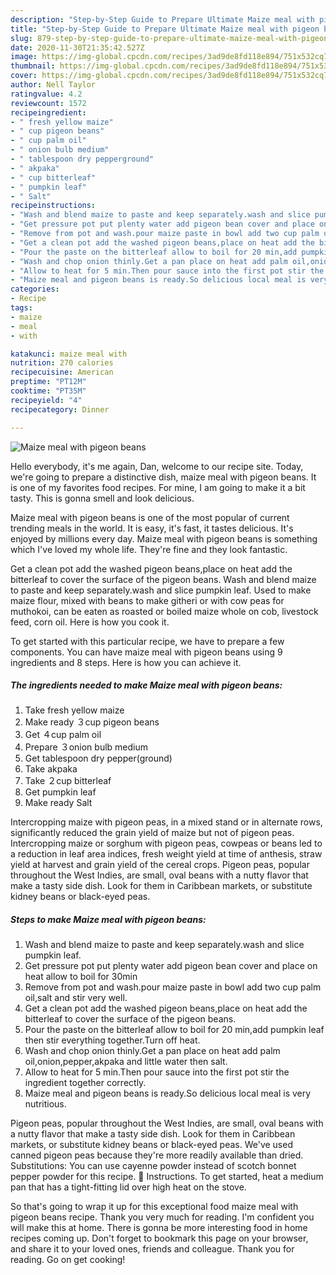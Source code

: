 ```yaml
---
description: "Step-by-Step Guide to Prepare Ultimate Maize meal with pigeon beans"
title: "Step-by-Step Guide to Prepare Ultimate Maize meal with pigeon beans"
slug: 879-step-by-step-guide-to-prepare-ultimate-maize-meal-with-pigeon-beans
date: 2020-11-30T21:35:42.527Z
image: https://img-global.cpcdn.com/recipes/3ad9de8fd118e894/751x532cq70/maize-meal-with-pigeon-beans-recipe-main-photo.jpg
thumbnail: https://img-global.cpcdn.com/recipes/3ad9de8fd118e894/751x532cq70/maize-meal-with-pigeon-beans-recipe-main-photo.jpg
cover: https://img-global.cpcdn.com/recipes/3ad9de8fd118e894/751x532cq70/maize-meal-with-pigeon-beans-recipe-main-photo.jpg
author: Nell Taylor
ratingvalue: 4.2
reviewcount: 1572
recipeingredient:
- " fresh yellow maize"
- " cup pigeon beans"
- " cup palm oil"
- " onion bulb medium"
- " tablespoon dry pepperground"
- " akpaka"
- " cup bitterleaf"
- " pumpkin leaf"
- " Salt"
recipeinstructions:
- "Wash and blend maize to paste and keep separately.wash and slice pumpkin leaf."
- "Get pressure pot put plenty water add pigeon bean cover and place on heat allow to boil for 30min"
- "Remove from pot and wash.pour maize paste in bowl add two cup palm oil,salt and stir very well."
- "Get a clean pot add the washed pigeon beans,place on heat add the bitterleaf to cover the surface of the pigeon beans."
- "Pour the paste on the bitterleaf allow to boil for 20 min,add pumpkin leaf then stir everything together.Turn off heat."
- "Wash and chop onion thinly.Get a pan place on heat add palm oil,onion,pepper,akpaka and little water then salt."
- "Allow to heat for 5 min.Then pour sauce into the first pot stir the ingredient together correctly."
- "Maize meal and pigeon beans is ready.So delicious local meal is very nutritious."
categories:
- Recipe
tags:
- maize
- meal
- with

katakunci: maize meal with 
nutrition: 270 calories
recipecuisine: American
preptime: "PT12M"
cooktime: "PT35M"
recipeyield: "4"
recipecategory: Dinner

---
```



![Maize meal with pigeon beans](https://img-global.cpcdn.com/recipes/3ad9de8fd118e894/751x532cq70/maize-meal-with-pigeon-beans-recipe-main-photo.jpg)

Hello everybody, it's me again, Dan, welcome to our recipe site. Today, we're going to prepare a distinctive dish, maize meal with pigeon beans. It is one of my favorites food recipes. For mine, I am going to make it a bit tasty. This is gonna smell and look delicious.

Maize meal with pigeon beans is one of the most popular of current trending meals in the world. It is easy, it's fast, it tastes delicious. It's enjoyed by millions every day. Maize meal with pigeon beans is something which I've loved my whole life. They're fine and they look fantastic.

Get a clean pot add the washed pigeon beans,place on heat add the bitterleaf to cover the surface of the pigeon beans. Wash and blend maize to paste and keep separately.wash and slice pumpkin leaf. Used to make maize flour, mixed with beans to make githeri or with cow peas for muthokoi, can be eaten as roasted or boiled maize whole on cob, livestock feed, corn oil. Here is how you cook it.


To get started with this particular recipe, we have to prepare a few components. You can have maize meal with pigeon beans using 9 ingredients and 8 steps. Here is how you can achieve it.

<!--inarticleads1-->

##### The ingredients needed to make Maize meal with pigeon beans:

1. Take  fresh yellow maize
1. Make ready  ３cup pigeon beans
1. Get  ４cup palm oil
1. Prepare  ３onion bulb medium
1. Get  tablespoon dry pepper(ground)
1. Take  akpaka
1. Take  ２cup bitterleaf
1. Get  pumpkin leaf
1. Make ready  Salt


Intercropping maize with pigeon peas, in a mixed stand or in alternate rows, significantly reduced the grain yield of maize but not of pigeon peas. Intercropping maize or sorghum with pigeon peas, cowpeas or beans led to a reduction in leaf area indices, fresh weight yield at time of anthesis, straw yield at harvest and grain yield of the cereal crops. Pigeon peas, popular throughout the West Indies, are small, oval beans with a nutty flavor that make a tasty side dish. Look for them in Caribbean markets, or substitute kidney beans or black-eyed peas. 

<!--inarticleads2-->

##### Steps to make Maize meal with pigeon beans:

1. Wash and blend maize to paste and keep separately.wash and slice pumpkin leaf.
1. Get pressure pot put plenty water add pigeon bean cover and place on heat allow to boil for 30min
1. Remove from pot and wash.pour maize paste in bowl add two cup palm oil,salt and stir very well.
1. Get a clean pot add the washed pigeon beans,place on heat add the bitterleaf to cover the surface of the pigeon beans.
1. Pour the paste on the bitterleaf allow to boil for 20 min,add pumpkin leaf then stir everything together.Turn off heat.
1. Wash and chop onion thinly.Get a pan place on heat add palm oil,onion,pepper,akpaka and little water then salt.
1. Allow to heat for 5 min.Then pour sauce into the first pot stir the ingredient together correctly.
1. Maize meal and pigeon beans is ready.So delicious local meal is very nutritious.


Pigeon peas, popular throughout the West Indies, are small, oval beans with a nutty flavor that make a tasty side dish. Look for them in Caribbean markets, or substitute kidney beans or black-eyed peas. We&#39;ve used canned pigeon peas because they&#39;re more readily available than dried. Substitutions: You can use cayenne powder instead of scotch bonnet pepper powder for this recipe. 🔪 Instructions. To get started, heat a medium pan that has a tight-fitting lid over high heat on the stove. 

So that's going to wrap it up for this exceptional food maize meal with pigeon beans recipe. Thank you very much for reading. I'm confident you will make this at home. There is gonna be more interesting food in home recipes coming up. Don't forget to bookmark this page on your browser, and share it to your loved ones, friends and colleague. Thank you for reading. Go on get cooking!
